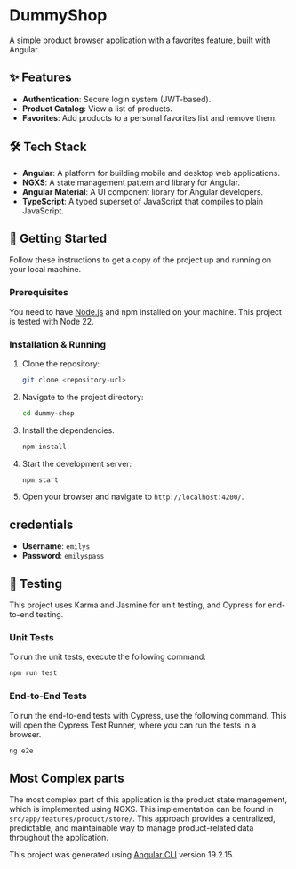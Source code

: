 # DummyShop

A simple product browser application with a favorites feature, built with Angular.

## ✨ Features

-   **Authentication**: Secure login system (JWT-based).
-   **Product Catalog**: View a list of products.
-   **Favorites**: Add products to a personal favorites list and remove them.

## 🛠️ Tech Stack

-   **Angular**: A platform for building mobile and desktop web applications.
-   **NGXS**: A state management pattern and library for Angular.
-   **Angular Material**: A UI component library for Angular developers.
-   **TypeScript**: A typed superset of JavaScript that compiles to plain JavaScript.

## 🚀 Getting Started

Follow these instructions to get a copy of the project up and running on your local machine.

### Prerequisites

You need to have [Node.js](https://nodejs.org/) and npm installed on your machine. This project is tested with Node 22.

### Installation & Running

1.  Clone the repository:
    ```bash
    git clone <repository-url>
    ```
2.  Navigate to the project directory:
    ```bash
    cd dummy-shop
    ```
3.  Install the dependencies.
    ```bash
    npm install
    ```
4.  Start the development server:
    ```bash
    npm start
    ```
5.  Open your browser and navigate to `http://localhost:4200/`.

## credentials
- **Username**: `emilys`
- **Password**: `emilyspass`
## 🧪 Testing

This project uses Karma and Jasmine for unit testing, and Cypress for end-to-end testing.

### Unit Tests

To run the unit tests, execute the following command:

```bash
npm run test
```

### End-to-End Tests

To run the end-to-end tests with Cypress, use the following command. This will open the Cypress Test Runner, where you can run the tests in a browser.

```bash
ng e2e
```

## Most Complex parts
The most complex part of this application is the product state management, which is implemented using NGXS. This implementation can be found in `src/app/features/product/store/`.
This approach provides a centralized, predictable, and maintainable way to manage product-related data throughout the application.

This project was generated using [Angular CLI](https://github.com/angular/angular-cli) version 19.2.15.